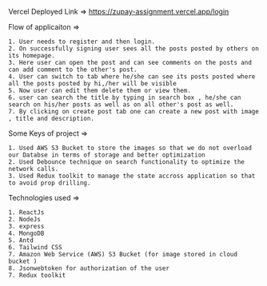 Vercel Deployed Link =>  https://zupay-assignment.vercel.app/login

Flow of applicaiton  =>

    1. User needs to register and then login.
    2. On successfully signing user sees all the posts posted by others on its homepage.
    3. Here user can open the post and can see comments on the posts and can add comment to the other's post.
    4. User can switch to tab where he/she can see its posts posted where all the posts posted by hi,/her will be visible
    5. Now user can edit them delete them or view them.
    6. user can search the title by typing in search box , he/she can search on his/her posts as well as on all other's post as well.
    7. By clicking on create post tab one can create a new post with image , title and description.

Some Keys of project  =>

    1. Used AWS S3 Bucket to store the images so that we do not overload our Databse in terms of storage and better optimization
    2. Used Debounce technique on search functionality to optimize the network calls.
    3. Used Redux toolkit to manage the state accross application so that to avoid prop drilling.

    
Technologies used  =>

    1. ReactJs
    2. NodeJs
    3. express
    4. MongoDB
    5. Antd
    6. Tailwind CSS
    7. Amazon Web Service (AWS) S3 Bucket (for image stored in cloud bucket )
    8. Jsonwebtoken for authorization of the user
    7. Redux toolkit


